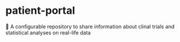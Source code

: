 # patient-portal
🔭 A configurable repository to share information about clinal trials and statistical analyses on real-life data

